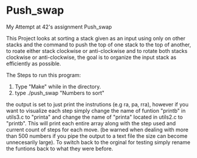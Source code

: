 # Push_swap
My Attempt at 42's assignment Push_swap

This Project looks at sorting a stack given as an input using only on other stacks and the command to push the top of one stack to the top of another, to roate either stack clockwise or anti-clockwise and to rotate both stacks clockwise or anti-clockwise, the goal is to organize the input stack as efficiently as possible. 

The Steps to run this program:

1. Type "Make" while in the directory.
2. type ./push_swap "Numbers to sort"

the output is set to just print the instrutions (e.g ra, pa, rra), however if you want to visualize each step simply change the name of funtion "printb" in
utils3.c to "printa" and change the name of "printa" located in utils2.c to "printb". This will print each entire array along with the step used and
current count of steps for each move. (be warned when dealing with more than 500 numbers if you pipe the output to a text file the size can become unnecesarily large). To switch back to the orginal for testing simply rename the funtions back to what they were before.
